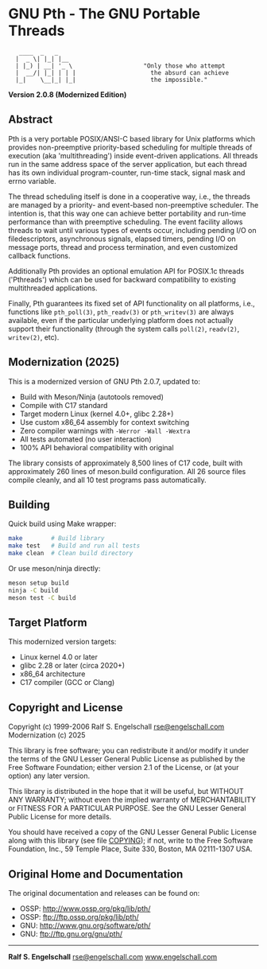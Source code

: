 # GNU Pth - The GNU Portable Threads

```
   ____  _   _
  |  _ \| |_| |__
  | |_) | __| '_ \                    "Only those who attempt
  |  __/| |_| | | |                     the absurd can achieve
  |_|    \__|_| |_|                     the impossible."
```

**Version 2.0.8 (Modernized Edition)**

## Abstract

Pth is a very portable POSIX/ANSI-C based library for Unix platforms which provides non-preemptive priority-based scheduling for multiple threads of execution (aka 'multithreading') inside event-driven applications. All threads run in the same address space of the server application, but each thread has its own individual program-counter, run-time stack, signal mask and errno variable.

The thread scheduling itself is done in a cooperative way, i.e., the threads are managed by a priority- and event-based non-preemptive scheduler. The intention is, that this way one can achieve better portability and run-time performance than with preemptive scheduling. The event facility allows threads to wait until various types of events occur, including pending I/O on filedescriptors, asynchronous signals, elapsed timers, pending I/O on message ports, thread and process termination, and even customized callback functions.

Additionally Pth provides an optional emulation API for POSIX.1c threads ('Pthreads') which can be used for backward compatibility to existing multithreaded applications.

Finally, Pth guarantees its fixed set of API functionality on all platforms, i.e., functions like `pth_poll(3)`, `pth_readv(3)` or `pth_writev(3)` are always available, even if the particular underlying platform does not actually support their functionality (through the system calls `poll(2)`, `readv(2)`, `writev(2)`, etc).

## Modernization (2025)

This is a modernized version of GNU Pth 2.0.7, updated to:

- Build with Meson/Ninja (autotools removed)
- Compile with C17 standard
- Target modern Linux (kernel 4.0+, glibc 2.28+)
- Use custom x86_64 assembly for context switching
- Zero compiler warnings with `-Werror -Wall -Wextra`
- All tests automated (no user interaction)
- 100% API behavioral compatibility with original

The library consists of approximately 8,500 lines of C17 code, built with approximately 260 lines of meson.build configuration. All 26 source files compile cleanly, and all 10 test programs pass automatically.

## Building

Quick build using Make wrapper:
```bash
make        # Build library
make test   # Build and run all tests
make clean  # Clean build directory
```

Or use meson/ninja directly:
```bash
meson setup build
ninja -C build
meson test -C build
```

## Target Platform

This modernized version targets:

- Linux kernel 4.0 or later
- glibc 2.28 or later (circa 2020+)
- x86_64 architecture
- C17 compiler (GCC or Clang)

## Copyright and License

Copyright (c) 1999-2006 Ralf S. Engelschall <rse@engelschall.com>
Modernization (c) 2025

This library is free software; you can redistribute it and/or modify it under the terms of the GNU Lesser General Public License as published by the Free Software Foundation; either version 2.1 of the License, or (at your option) any later version.

This library is distributed in the hope that it will be useful, but WITHOUT ANY WARRANTY; without even the implied warranty of MERCHANTABILITY or FITNESS FOR A PARTICULAR PURPOSE. See the GNU Lesser General Public License for more details.

You should have received a copy of the GNU Lesser General Public License along with this library (see file [COPYING](doc/COPYING)); if not, write to the Free Software Foundation, Inc., 59 Temple Place, Suite 330, Boston, MA 02111-1307 USA.

## Original Home and Documentation

The original documentation and releases can be found on:

- OSSP: http://www.ossp.org/pkg/lib/pth/
- OSSP: ftp://ftp.ossp.org/pkg/lib/pth/
- GNU: http://www.gnu.org/software/pth/
- GNU: ftp://ftp.gnu.org/gnu/pth/

---

**Ralf S. Engelschall**
rse@engelschall.com
www.engelschall.com